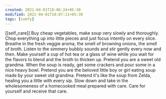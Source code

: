 ```yaml
---
created: 2021-04-01T18:06:24+05:30
modified: 2021-04-01T18:07:11+05:30
tags: [comfy]
---
```

[[self_care]]
 Buy cheap vegetables, make soup very slowly and thoroughly. Chop everything up into little pieces and just focus intently on every slice. Breathe in the fresh veggie aroma, the smell of browning onions, the smell of broth. Listen to the simmery bubbly sounds and stir gently every now and then. Make yourself a cup of hot tea or a glass of wine while you wait for the flavors to blend and the broth to thicken up. Pretend you are a sweet old grandma. When the soup is ready, get some crackers and pour some in a nice heavy bowl. Pretend you are the beloved little boy or girl eating soup made by your sweet old grandma. Pretend it's like the soup from Zelda, healing you a little with every sip. Slow down and take in the wholesomeness of a homecooked meal prepared with care. Care for yourself and receive that care. 
